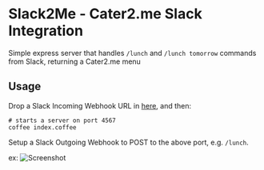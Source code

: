 # Slack2Me - Cater2.me Slack Integration

Simple express server that handles `/lunch` and `/lunch tomorrow` commands from Slack, returning a Cater2.me menu

## Usage

Drop a Slack Incoming Webhook URL in [here](index.coffee#L31), and then:

```
# starts a server on port 4567
coffee index.coffee
```

Setup a Slack Outgoing Webhook to POST to the above port, e.g. `/lunch`.

ex:
![Screenshot](https://raw.githubusercontent.com/mmissey/slack2me/master/img/slack2meSS.png)
